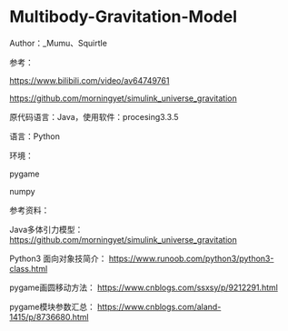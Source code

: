 # Multibody-Gravitation-Model

Author：_Mumu、Squirtle

参考：

https://www.bilibili.com/video/av64749761

https://github.com/morningyet/simulink_universe_gravitation

原代码语言：Java，使用软件：procesing3.3.5

 

语言：Python

环境：

pygame

numpy

 

参考资料：

Java多体引力模型：
https://github.com/morningyet/simulink_universe_gravitation

Python3 面向对象技简介：
https://www.runoob.com/python3/python3-class.html

pygame画圆移动方法：
https://www.cnblogs.com/ssxsy/p/9212291.html

pygame模块参数汇总：
https://www.cnblogs.com/aland-1415/p/8736680.html
